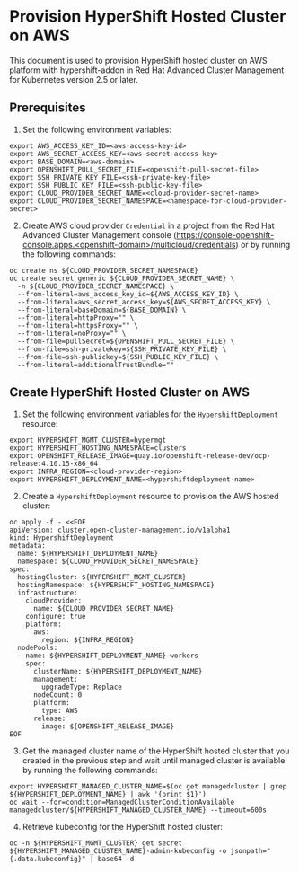 # Provision HyperShift Hosted Cluster on AWS

This document is used to provision HyperShift hosted cluster on AWS platform with hypershift-addon in Red Hat Advanced Cluster Management for Kubernetes version 2.5 or later.

## Prerequisites

1. Set the following environment variables:

```
export AWS_ACCESS_KEY_ID=<aws-access-key-id>
export AWS_SECRET_ACCESS_KEY=<aws-secret-access-key>
export BASE_DOMAIN=<aws-domain>
export OPENSHIFT_PULL_SECRET_FILE=<openshift-pull-secret-file>
export SSH_PRIVATE_KEY_FILE=<ssh-private-key-file>
export SSH_PUBLIC_KEY_FILE=<ssh-public-key-file>
export CLOUD_PROVIDER_SECRET_NAME=<cloud-provider-secret-name>
export CLOUD_PROVIDER_SECRET_NAMESPACE=<namespace-for-cloud-provider-secret>
```

2. Create AWS cloud provider `Credential` in a project from the Red Hat Advanced Cluster Management console (https://console-openshift-console.apps.<openshift-domain>/multicloud/credentials) or by running the following commands:

```
oc create ns ${CLOUD_PROVIDER_SECRET_NAMESPACE}
oc create secret generic ${CLOUD_PROVIDER_SECRET_NAME} \
  -n ${CLOUD_PROVIDER_SECRET_NAMESPACE} \
  --from-literal=aws_access_key_id=${AWS_ACCESS_KEY_ID} \
  --from-literal=aws_secret_access_key=${AWS_SECRET_ACCESS_KEY} \
  --from-literal=baseDomain=${BASE_DOMAIN} \
  --from-literal=httpProxy="" \
  --from-literal=httpsProxy="" \
  --from-literal=noProxy="" \
  --from-file=pullSecret=${OPENSHIFT_PULL_SECRET_FILE} \
  --from-file=ssh-privatekey=${SSH_PRIVATE_KEY_FILE} \
  --from-file=ssh-publickey=${SSH_PUBLIC_KEY_FILE} \
  --from-literal=additionalTrustBundle=""
```

## Create HyperShift Hosted Cluster on AWS

1. Set the following environment variables for the `HypershiftDeployment` resource:

```
export HYPERSHIFT_MGMT_CLUSTER=hypermgt
export HYPERSHIFT_HOSTING_NAMESPACE=clusters
export OPENSHIFT_RELEASE_IMAGE=quay.io/openshift-release-dev/ocp-release:4.10.15-x86_64
export INFRA_REGION=<cloud-provider-region>
export HYPERSHIFT_DEPLOYMENT_NAME=<hypershiftdeployment-name>
```

2. Create a `HypershiftDeployment` resource to provision the AWS hosted cluster:

```
oc apply -f - <<EOF
apiVersion: cluster.open-cluster-management.io/v1alpha1
kind: HypershiftDeployment
metadata:
  name: ${HYPERSHIFT_DEPLOYMENT_NAME}
  namespace: ${CLOUD_PROVIDER_SECRET_NAMESPACE}
spec:
  hostingCluster: ${HYPERSHIFT_MGMT_CLUSTER}
  hostingNamespace: ${HYPERSHIFT_HOSTING_NAMESPACE}
  infrastructure:
    cloudProvider:
      name: ${CLOUD_PROVIDER_SECRET_NAME}
    configure: true
    platform:
      aws:
        region: ${INFRA_REGION}
  nodePools:
  - name: ${HYPERSHIFT_DEPLOYMENT_NAME}-workers
    spec:
      clusterName: ${HYPERSHIFT_DEPLOYMENT_NAME}
      management:
        upgradeType: Replace
      nodeCount: 0
      platform:
        type: AWS
      release:
        image: ${OPENSHIFT_RELEASE_IMAGE}
EOF
```

3. Get the managed cluster name of the HyperShift hosted cluster that you created in the previous step and wait until managed cluster is available by running the following commands:

```
export HYPERSHIFT_MANAGED_CLUSTER_NAME=$(oc get managedcluster | grep ${HYPERSHIFT_DEPLOYMENT_NAME} | awk '{print $1}')
oc wait --for=condition=ManagedClusterConditionAvailable managedcluster/${HYPERSHIFT_MANAGED_CLUSTER_NAME} --timeout=600s
```

4. Retrieve kubeconfig for the HyperShift hosted cluster:

```
oc -n ${HYPERSHIFT_MGMT_CLUSTER} get secret ${HYPERSHIFT_MANAGED_CLUSTER_NAME}-admin-kubeconfig -o jsonpath="{.data.kubeconfig}" | base64 -d
```